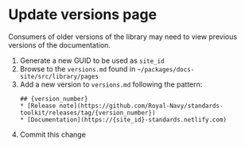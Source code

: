 # Update versions page
Consumers of older versions of the library may need to view previous versions of the documentation.

1. Generate a new GUID to be used as `site_id` 
2. Browse to the `versions.md` found in `~/packages/docs-site/src/library/pages`
3. Add a new version to `versions.md` following the pattern:
    ````
    ## {version_number}
    * [Release note](https://github.com/Royal-Navy/standards-toolkit/releases/tag/{version_number})
    * [Documentation](https://{site_id}-standards.netlify.com)
    ````
4. Commit this change
